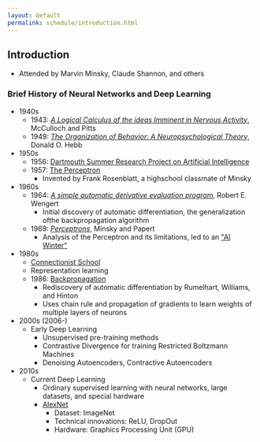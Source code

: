 ```yaml
---
layout: default
permalink: schedule/introduction.html
---
```


## Introduction

* Attended by Marvin Minsky, Claude Shannon, and others

### Brief History of Neural Networks and Deep Learning

* 1940s 
    * 1943: [*A Logical Calculus of the ideas Imminent in Nervous Activity*](http://www.cse.chalmers.se/~coquand/AUTOMATA/mcp.pdf), McCulloch and Pitts
    * 1949: [*The Organization of Behavior: A Neuropsychological Theory*](http://s-f-walker.org.uk/pubsebooks/pdfs/The_Organization_of_Behavior-Donald_O._Hebb.pdf), Donald O. Hebb
* 1950s
    * 1956: [Dartmouth Summer Research Project on Artificial Intelligence](https://medium.com/rla-academy/dartmouth-workshop-the-birthplace-of-ai-34c533afe992)
    * 1957: [The Perceptron](https://en.wikipedia.org/wiki/Perceptron)
        * Invented by Frank Rosenblatt, a highschool classmate of Minsky
* 1960s
    * 1964: [*A simple automatic derivative evaluation program*](https://dl.acm.org/citation.cfm?id=364791), Robert E. Wengert
        * Initial discovery of automatic differentiation, the generalization ofthe backpropagation algorithm
    * 1969: [*Perceptrons*](https://archive.org/details/Perceptrons), Minsky and Papert
        * Analysis of the Perceptron and its limitations, led to an ["AI Winter"](https://en.wikipedia.org/wiki/AI_winter#The_abandonment_of_connectionism_in_1969)
* 1980s
    * [Connectionist School](https://en.wikipedia.org/wiki/Connectionism)
    * Representation learning
    * 1986: [Backpropagation](https://en.wikipedia.org/wiki/Backpropagation)
        * Rediscovery of automatic differentiation by Rumelhart, Williams, and Hinton
        * Uses chain rule and propagation of gradients to learn weights of multiple layers of neurons
* 2000s (2006-)
    * Early Deep Learning
        * Unsupervised pre-training methods
        * Contrastive Divergence for training Restricted Boltzmann Machines
        * Denoising Autoencoders, Contractive Autoencoders
* 2010s
    * Current Deep Learning
        * Ordinary supervised learning with neural networks, large datasets, and special hardware
        * [AlexNet](https://en.wikipedia.org/wiki/AlexNet)
            * Dataset: ImageNet
            * Technical innovations: ReLU, DropOut
            * Hardware: Graphics Processing Unit (GPU)
